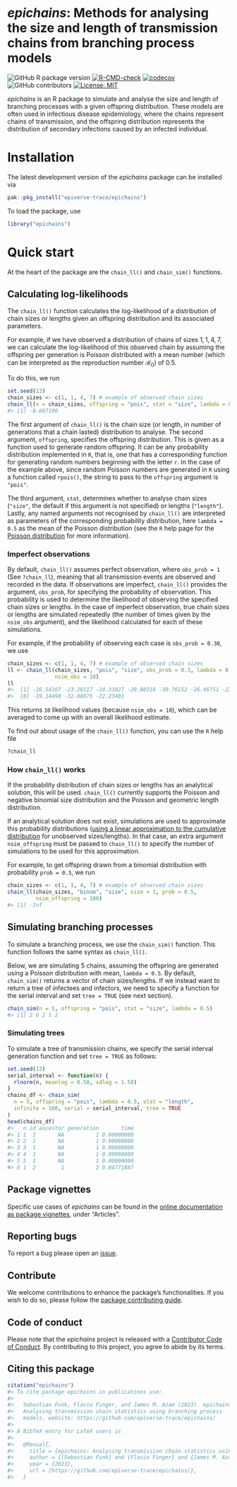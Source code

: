 
# *epichains*: Methods for analysing the size and length of transmission chains from branching process models

<!-- badges: start -->

![GitHub R package
version](https://img.shields.io/github/r-package/v/epiverse-trace/epichains)
[![R-CMD-check](https://github.com/epiverse-trace/epichains/actions/workflows/R-CMD-check.yaml/badge.svg)](https://github.com/epiverse-trace/epichains/actions/workflows/R-CMD-check.yaml)
[![codecov](https://codecov.io/github/epiverse-trace/epichains/branch/main/graphs/badge.svg)](https://codecov.io/github/epiverse-trace/epichains)
![GitHub
contributors](https://img.shields.io/github/contributors/epiverse-trace/epichains)
[![License:
MIT](https://img.shields.io/badge/License-MIT-yellow.svg)](https://opensource.org/licenses/MIT)
<!-- badges: end -->

*epichains* is an R package to simulate and analyse the size and length
of branching processes with a given offspring distribution. These models
are often used in infectious disease epidemiology, where the chains
represent chains of transmission, and the offspring distribution
represents the distribution of secondary infections caused by an
infected individual.

# Installation

The latest development version of the *epichains* package can be
installed via

``` r
pak::pkg_install("epiverse-trace/epichains")
```

To load the package, use

``` r
library("epichains")
```

# Quick start

At the heart of the package are the `chain_ll()` and `chain_sim()`
functions.

## Calculating log-likelihoods

The `chain_ll()` function calculates the log-likelihood of a
distribution of chain sizes or lengths given an offspring distribution
and its associated parameters.

For example, if we have observed a distribution of chains of sizes
$1, 1, 4, 7$, we can calculate the log-likelihood of this observed chain
by assuming the offspring per generation is Poisson distributed with a
mean number (which can be interpreted as the reproduction number
$\mathcal{R_0}$) of $0.5$.

To do this, we run

``` r
set.seed(13)
chain_sizes <- c(1, 1, 4, 7) # example of observed chain sizes
chain_ll(x = chain_sizes, offspring = "pois", stat = "size", lambda = 0.5)
#> [1] -8.607196
```

The first argument of `chain_ll()` is the chain size (or length, in
number of generations that a chain lasted) distribution to analyse. The
second argument, `offspring`, specifies the offspring distribution. This
is given as a function used to generate random offspring. It can be any
probability distribution implemented in `R`, that is, one that has a
corresponding function for generating random numbers beginning with the
letter `r`. In the case of the example above, since random Poisson
numbers are generated in `R` using a function called `rpois()`, the
string to pass to the `offspring` argument is `"pois"`.

The third argument, `stat`, determines whether to analyse chain sizes
(`"size"`, the default if this argument is not specified) or lengths
(`"length"`). Lastly, any named arguments not recognised by `chain_ll()`
are interpreted as parameters of the corresponding probability
distribution, here `lambda = 0.5` as the mean of the Poisson
distribution (see the `R` help page for the [Poisson
distribution](https://stat.ethz.ch/R-manual/R-devel/library/stats/html/Poisson.html)
for more information).

### Imperfect observations

By default, `chain_ll()` assumes perfect observation, where
`obs_prob = 1` (See `?chain_ll`), meaning that all transmission events
are observed and recorded in the data. If observations are imperfect,
`chain_ll()` provides the argument, `obs_prob`, for specifying the
probability of observation. This probability is used to determine the
likelihood of observing the specified chain sizes or lengths. In the
case of imperfect observation, true chain sizes or lengths are simulated
repeatedly (the number of times given by the `nsim_obs` argument), and
the likelihood calculated for each of these simulations.

For example, if the probability of observing each case is
`obs_prob = 0.30`, we use

``` r
chain_sizes <- c(1, 1, 4, 7) # example of observed chain sizes
ll <- chain_ll(chain_sizes, "pois", "size", obs_prob = 0.3, lambda = 0.5,
               nsim_obs = 10)
ll
#>  [1] -26.54167 -23.26117 -24.33027 -20.80310 -30.76152 -26.46751 -23.79326
#>  [8] -19.14490 -32.08875 -22.23401
```

This returns `10` likelihood values (because `nsim_obs = 10`), which can
be averaged to come up with an overall likelihood estimate.

To find out about usage of the `chain_ll()` function, you can use the
`R` help file

``` r
?chain_ll
```

### How `chain_ll()` works

If the probability distribution of chain sizes or lengths has an
analytical solution, this will be used. `chain_ll()` currently supports
the Poisson and negative binomial size distribution and the Poisson and
geometric length distribution.

If an analytical solution does not exist, simulations are used to
approximate this probability distributions ([using a linear
approximation to the cumulative
distribution](https://en.wikipedia.org/wiki/Empirical_distribution_function)
for unobserved sizes/lengths). In that case, an extra argument
`nsim_offspring` must be passed to `chain_ll()` to specify the number of
simulations to be used for this approximation.

For example, to get offspring drawn from a binomial distribution with
probability `prob = 0.5`, we run

``` r
chain_sizes <- c(1, 1, 4, 7) # example of observed chain sizes
chain_ll(chain_sizes, "binom", "size", size = 1, prob = 0.5,
         nsim_offspring = 100)
#> [1] -Inf
```

## Simulating branching processes

To simulate a branching process, we use the `chain_sim()` function. This
function follows the same syntax as `chain_ll()`.

Below, we are simulating $5$ chains, assuming the offspring are
generated using a Poisson distribution with mean, `lambda = 0.5`. By
default, `chain_sim()` returns a vector of chain sizes/lengths. If we
instead want to return a tree of infectees and infectors, we need to
specify a function for the serial interval and set `tree = TRUE` (see
next section).

``` r
chain_sim(n = 5, offspring = "pois", stat = "size", lambda = 0.5)
#> [1] 2 6 2 1 2
```

### Simulating trees

To simulate a tree of transmission chains, we specify the serial
interval generation function and set `tree = TRUE` as follows:

``` r
set.seed(13)
serial_interval <- function(n) {
  rlnorm(n, meanlog = 0.58, sdlog = 1.58)
}
chains_df <- chain_sim(
  n = 5, offspring = "pois", lambda = 0.5, stat = "length",
  infinite = 100, serial = serial_interval, tree = TRUE
)
head(chains_df)
#>   n id ancestor generation       time
#> 1 1  1       NA          1 0.00000000
#> 2 2  1       NA          1 0.00000000
#> 3 3  1       NA          1 0.00000000
#> 4 4  1       NA          1 0.00000000
#> 5 5  1       NA          1 0.00000000
#> 6 1  2        1          2 0.04771887
```

## Package vignettes

Specific use cases of *epichains* can be found in the [online
documentation as package
vignettes](https://epiverse-trace.github.io/epichains/), under
“Articles”.

## Reporting bugs

To report a bug please open an
[issue](https://github.com/epiverse-trace/epichains/issues/new/choose).

## Contribute

We welcome contributions to enhance the package’s functionalities. If
you wish to do so, please follow the [package contributing
guide](https://github.com/epiverse-trace/epichains/blob/main/.github/CONTRIBUTING.md).

## Code of conduct

Please note that the *epichains* project is released with a [Contributor
Code of
Conduct](https://github.com/epiverse-trace/.github/blob/main/CODE_OF_CONDUCT.md).
By contributing to this project, you agree to abide by its terms.

## Citing this package

``` r
citation("epichains")
#> To cite package epichains in publications use:
#> 
#>   Sebastian Funk, Flavio Finger, and James M. Azam (2023). epichains:
#>   Analysing transmission chain statistics using branching process
#>   models, website: https://github.com/epiverse-trace/epichains/
#> 
#> A BibTeX entry for LaTeX users is
#> 
#>   @Manual{,
#>     title = {epichains: Analysing transmission chain statistics using branching process models},
#>     author = {{Sebastian Funk} and {Flavio Finger} and {James M. Azam}},
#>     year = {2023},
#>     url = {https://github.com/epiverse-trace/epichains/},
#>   }
```
